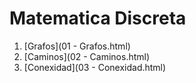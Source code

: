 # Matematica Discreta

1.  [Grafos](01 - Grafos.html) 
2.  [Caminos](02 - Caminos.html) 
3.  [Conexidad](03 - Conexidad.html) 

